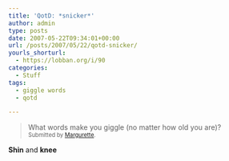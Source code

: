 ```yaml
---
title: 'QotD: *snicker*'
author: admin
type: posts
date: 2007-05-22T09:34:01+00:00
url: /posts/2007/05/22/qotd-snicker/
yourls_shorturl:
  - https://lobban.org/i/90
categories:
  - Stuff
tags:
  - giggle words
  - qotd

---
```

> What words make you giggle (no matter how old you are)?&#160;   
> <span style="font-size: 0.8em">Submitted by <a class="enclosure-inline-user" href="http://mville484.vox.com/">Margurette</a>.&#160;&#160;</span>

**Shin** and **knee**